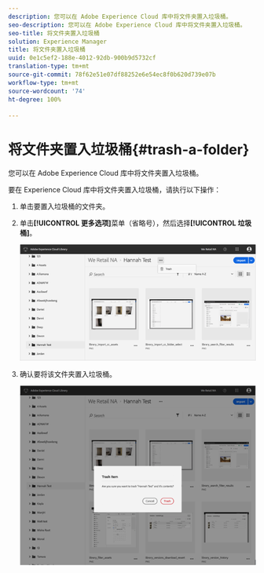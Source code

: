 ```yaml
---
description: 您可以在 Adobe Experience Cloud 库中将文件夹置入垃圾桶。
seo-description: 您可以在 Adobe Experience Cloud 库中将文件夹置入垃圾桶。
seo-title: 将文件夹置入垃圾桶
solution: Experience Manager
title: 将文件夹置入垃圾桶
uuid: 0e1c5ef2-188e-4012-92db-900b9d5732cf
translation-type: tm+mt
source-git-commit: 78f62e51e07df88252e6e54ec8f0b620d739e07b
workflow-type: tm+mt
source-wordcount: '74'
ht-degree: 100%

---
```



# 将文件夹置入垃圾桶{#trash-a-folder}

您可以在 Adobe Experience Cloud 库中将文件夹置入垃圾桶。

要在 Experience Cloud 库中将文件夹置入垃圾桶，请执行以下操作：

1. 单击要置入垃圾桶的文件夹。
1. 单击&#x200B;**[!UICONTROL 更多选项]**&#x200B;菜单（省略号），然后选择&#x200B;**[!UICONTROL 垃圾桶]**。

   ![](assets/library_folder_trash.png)

1. 确认要将该文件夹置入垃圾桶。

   ![](assets/library_folder_trash_confirm.png)

